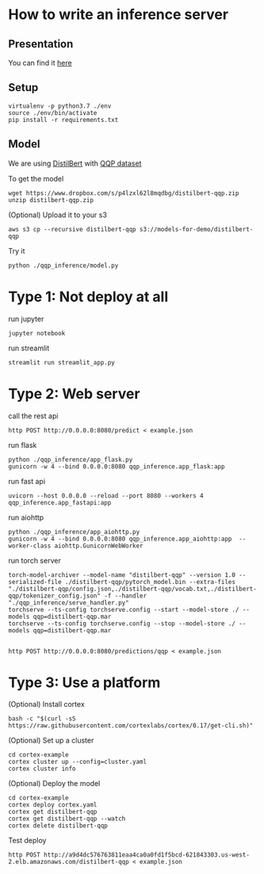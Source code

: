 # How to write an inference server


## Presentation
You can find it [here]()

## Setup

```
virtualenv -p python3.7 ./env
source ./env/bin/activate
pip install -r requirements.txt
```


## Model

We are using [DistilBert](https://arxiv.org/abs/1910.01108) with [QQP dataset](https://gluebenchmark.com/tasks)

To get the model
```
wget https://www.dropbox.com/s/p4lzxl62l8mqdbg/distilbert-qqp.zip
unzip distilbert-qqp.zip
```

(Optional) Upload it to your s3
```
aws s3 cp --recursive distilbert-qqp s3://models-for-demo/distilbert-qqp
```

Try it
```
python ./qqp_inference/model.py
```

# Type 1: Not deploy at all

run jupyter
```
jupyter notebook
```

run streamlit
```
streamlit run streamlit_app.py
```


# Type 2: Web server

call the rest api
```
http POST http://0.0.0.0:8080/predict < example.json
```

run flask 
```
python ./qqp_inference/app_flask.py
gunicorn -w 4 --bind 0.0.0.0:8080 qqp_inference.app_flask:app
```

run fast api

```
uvicorn --host 0.0.0.0 --reload --port 8080 --workers 4 qqp_inference.app_fastapi:app 
``` 

run aiohttp

```
python ./qqp_inference/app_aiohttp.py
gunicorn -w 4 --bind 0.0.0.0:8080 qqp_inference.app_aiohttp:app  --worker-class aiohttp.GunicornWebWorker
```

run torch server

```
torch-model-archiver --model-name "distilbert-qqp" --version 1.0 --serialized-file ./distilbert-qqp/pytorch_model.bin --extra-files "./distilbert-qqp/config.json,./distilbert-qqp/vocab.txt,./distilbert-qqp/tokenizer_config.json" -f --handler "./qqp_inference/serve_handler.py"
torchserve --ts-config torchserve.config --start --model-store ./ --models qqp=distilbert-qqp.mar
torchserve --ts-config torchserve.config --stop --model-store ./ --models qqp=distilbert-qqp.mar


http POST http://0.0.0.0:8080/predictions/qqp < example.json
```


# Type 3: Use a platform

(Optional) Install cortex
```
bash -c "$(curl -sS https://raw.githubusercontent.com/cortexlabs/cortex/0.17/get-cli.sh)"
```

(Optional) Set up a cluster
```
cd cortex-example
cortex cluster up --config=cluster.yaml
cortex cluster info
```


(Optional) Deploy the model
```
cd cortex-example
cortex deploy cortex.yaml
cortex get distilbert-qqp
cortex get distilbert-qqp --watch
cortex delete distilbert-qqp
```

Test deploy

```
http POST http://a9d4dc576763811eaa4ca0a0fd1f5bcd-621843303.us-west-2.elb.amazonaws.com/distilbert-qqp < example.json
```